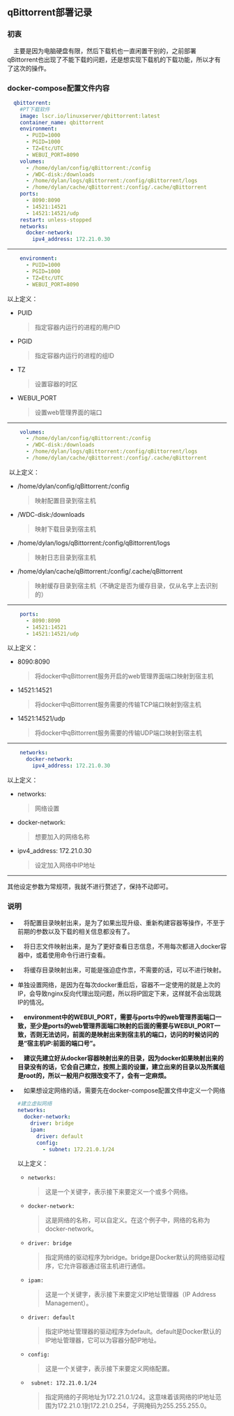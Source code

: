 ## qBittorrent部署记录

### 初衷

&ensp;&ensp;主要是因为电脑硬盘有限，然后下载机也一直闲置干别的，之前部署qBittorrent也出现了不能下载的问题，还是想实现下载机的下载功能，所以才有了这次的操作。

<!--more-->

### docker-compose配置文件内容

```yml
  qbittorrent:
    #PT下载软件
    image: lscr.io/linuxserver/qbittorrent:latest
    container_name: qbittorrent
    environment:
      - PUID=1000
      - PGID=1000
      - TZ=Etc/UTC
      - WEBUI_PORT=8090
    volumes:
      - /home/dylan/config/qBittorrent:/config
      - /WDC-disk:/downloads
      - /home/dylan/logs/qBittorrent:/config/qBittorrent/logs
      - /home/dylan/cache/qBittorrent:/config/.cache/qBittorrent
    ports:
      - 8090:8090
      - 14521:14521
      - 14521:14521/udp
    restart: unless-stopped
    networks:
      docker-network:
        ipv4_address: 172.21.0.30     
```

---

```yml
    environment:
      - PUID=1000
      - PGID=1000
      - TZ=Etc/UTC
      - WEBUI_PORT=8090
```

以上定义：

- PUID
  
  > 指定容器内运行的进程的用户ID

- PGID
  
  > 指定容器内运行的进程的组ID

- TZ
  
  > 设置容器的时区

- WEBUI_PORT
  
  > 设置web管理界面的端口

---

```yml
    volumes:
      - /home/dylan/config/qBittorrent:/config
      - /WDC-disk:/downloads
      - /home/dylan/logs/qBittorrent:/config/qBittorrent/logs
      - /home/dylan/cache/qBittorrent:/config/.cache/qBittorrent
```

 以上定义：

- /home/dylan/config/qBittorrent:/config
  
  > 映射配置目录到宿主机

- /WDC-disk:/downloads
  
  > 映射下载目录到宿主机

- /home/dylan/logs/qBittorrent:/config/qBittorrent/logs
  
  > 映射日志目录到宿主机

- /home/dylan/cache/qBittorrent:/config/.cache/qBittorrent
  
  > 映射缓存目录到宿主机（不确定是否为缓存目录，仅从名字上去识别的）

---

```yml
    ports:
      - 8090:8090
      - 14521:14521
      - 14521:14521/udp
```

以上定义：

- 8090:8090
  
  > 将docker中qBittorrent服务开启的web管理界面端口映射到宿主机

- 14521:14521
  
  > 将docker中qBittorrent服务需要的传输TCP端口映射到宿主机

- 14521:14521/udp
  
  > 将docker中qBittorrent服务需要的传输UDP端口映射到宿主机

---

```yml
    networks:
      docker-network:
        ipv4_address: 172.21.0.30     
```

以上定义：

- networks:
  
  > 网络设置

- docker-network:
  
  > 想要加入的网络名称

- ipv4_address: 172.21.0.30
  
  > 设定加入网络中IP地址

---

其他设定参数为常规项，我就不进行赘述了，保持不动即可。

### 说明

- &ensp;&ensp;将配置目录映射出来，是为了如果出现升级、重新构建容器等操作，不至于前期的参数以及下载的相关信息都没有了。

- &ensp;&ensp;将日志文件映射出来，是为了更好查看日志信息，不用每次都进入docker容器中，或着使用命令行进行查看。

- &ensp;&ensp;将缓存目录映射出来，可能是强迫症作祟，不需要的话，可以不进行映射。

- 单独设置网络，是因为在每次docker重启后，容器不一定使用的就是上次的IP，会导致nginx反向代理出现问题，所以将IP固定下来，这样就不会出现跳IP的情况。

- &ensp;&ensp;**environment中的WEBUI_PORT，需要与ports中的web管理界面端口一致，至少是ports的web管理界面端口映射的后面的需要与WEBUI_PORT一致，否则无法访问，前面的是映射出来到宿主机的端口，访问的时候访问的是“宿主机IP:前面的端口号”。**

- &ensp;&ensp;**建议先建立好从docker容器映射出来的目录，因为docker如果映射出来的目录没有的话，它会自己建立，按照上面的设置，建立出来的目录以及所属组是root的，所以一般用户权限改变不了，会有一定麻烦。**

- &ensp;&ensp;如果想设定网络的话，需要先在docker-compose配置文件中定义一个网络
  
  ```yml
  #建立虚拟网络
  networks:
    docker-network:
      driver: bridge
      ipam:
        driver: default
        config:
          - subnet: 172.21.0.1/24 
  ```
  
  以上定义：
  
  - `networks:`
    
    > 这是一个关键字，表示接下来要定义一个或多个网络。
  
  - `docker-network:`
    
    > 这是网络的名称，可以自定义。在这个例子中，网络的名称为docker-network。
  
  - `driver: bridge`
    
    > 指定网络的驱动程序为bridge。bridge是Docker默认的网络驱动程序，它允许容器通过宿主机进行通信。
  
  - `ipam:`
    
    > 这是一个关键字，表示接下来要定义IP地址管理器（IP Address Management）。
  
  - `driver: default`
    
    > 指定IP地址管理器的驱动程序为default。default是Docker默认的IP地址管理器，它可以为容器分配IP地址。
  
  - `config:`
    
    > 这是一个关键字，表示接下来要定义网络配置。
  
  - ` subnet: 172.21.0.1/24`
    
    > 指定网络的子网地址为172.21.0.1/24。这意味着该网络的IP地址范围为172.21.0.1到172.21.0.254，子网掩码为255.255.255.0。
